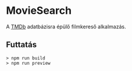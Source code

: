 # MovieSearch

A [TMDb](http://themoviedb.org) adatbázisra épülő filmkereső alkalmazás.

## Futtatás

```
> npm run build
> npm run preview
```
